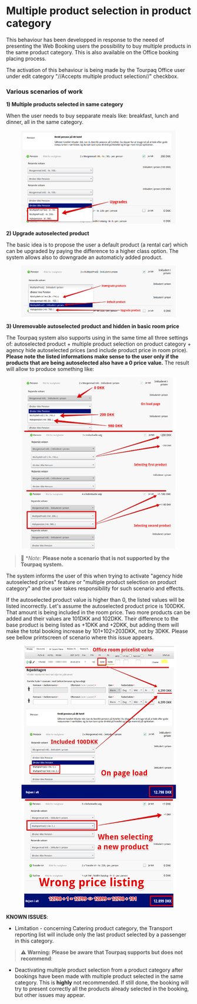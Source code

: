 # Multiple product selection in product category

This behaviour has been developped in response to the neeed of presenting the Web Booking users the possibility to buy multiple products in the same product category. This is also available on the Office booking placing process.

The activation of this behaviour is being made by the Tourpaq Office user under edit category "//Accepts multiple product selection//" checkbox.

### Various scenarios of work[​](https://docs.tourpaq.com/docs/documentation/multiple-product-selection-in-category#various-scenarios-of-work) <a href="#various-scenarios-of-work" id="various-scenarios-of-work"></a>

**1) Multiple products selected in same category**[**​**](https://docs.tourpaq.com/docs/documentation/multiple-product-selection-in-category#1-multiple-products-selected-in-same-category)

When the user needs to buy sepparate meals like: breakfast, lunch and dinner, all in the same category.

<figure><img src="../../.gitbook/assets/image (168).png" alt=""><figcaption></figcaption></figure>

**2) Upgrade autoselected product**[**​**](https://docs.tourpaq.com/docs/documentation/multiple-product-selection-in-category#2-upgrade-autoselected-product)

The basic idea is to propose the user a default product (a rental car) which can be upgraded by paying the difference to a higher class option. The system allows also to downgrade an automaticly added product.

<figure><img src="../../.gitbook/assets/image (169).png" alt=""><figcaption></figcaption></figure>

**3) Unremovable autoselected product and hidden in basic room price**[**​**](https://docs.tourpaq.com/docs/documentation/multiple-product-selection-in-category#3-unremovable-autoselected-product-and-hidden-in-basic-room-price)

The Tourpaq system also supports using in the same time all three settings of: autoselected product + multiple product selection on product category + agency hide autoselected prices (and include product price in room price). **Please note the listed informations make sense to the user only if the products that are being autoselected also have a 0 price value.** The result will allow to produce something like:

<figure><img src="../../.gitbook/assets/image (170).png" alt=""><figcaption></figcaption></figure>

> 📝 \*_Note:_ **Please note a scenario that is not supported by the Tourpaq system.**

The system informs the user of this when trying to activate "agency hide autoselected prices" feature or "multiple product selection on product category" and the user takes responsibility for such scenario and effects.

If the autoselected product value is higher than 0, the listed values will be listed incorrectly. Let's assume the autoselected product price is 100DKK. That amount is being included in the room price. Two more products can be added and their values are 101DKK and 102DKK. Their difference to the base product is being listed as +1DKK and +2DKK, but adding them will make the total booking increase by 101+102=203DKK, not by 3DKK. Please see bellow printscreen of scenario where this issue appears.

<figure><img src="../../.gitbook/assets/image (171).png" alt=""><figcaption></figcaption></figure>

**KNOWN ISSUES**:

* Limitation - concerning Catering product category, the Transport reporting list will include only the last product selected by a passenger in this category.

> ⚠️ **Warning:** **Please be aware that Tourpaq supports but does not recommend**:

* Deactivating multiple product selection from a product category after bookings have been made with multiple product selected in the same category. This is **highly** not recommended. If still done, the booking will try to present correctly all the products already selected in the booking, but other issues may appear.
